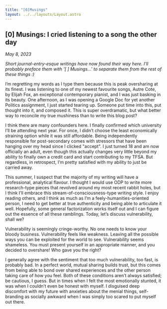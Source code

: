 ```yaml
---
title: "[0]Musings"
layout: ../../layouts/Layout.astro
---
```


<h2> [0] Musings: I cried listening to a song the other day </h2>
<p><i>May 8, 2023</i></p>

<em>Short journal-entry-esque writings have now found their way here. I'll probably preface them with '[ ] Musings...' to separate them from the rest of these things :)</em>

I’m regretting my words as I type them because this is peak oversharing at its finest. I was listening to one of my newest favourite songs, Autre Cote, by Elijah Fox, an exceptional contemporary pianist, and I was just basking in its beauty. One afternoon, as I was opening a Google Doc for yet another Politics assignment, I just started tearing up. Someone put time into this, put thought into it, and composed it. This is super overdramatic, but what better way to reconcile my true mushiness than to write this blog post?

I think there are many confounders here. I finally confirmed which university I’ll be attending next year. For once, I didn’t choose the least economically straining option while it was still affordable. Being independently responsible for post-secondary comes with stressors that have been hanging over my head since I clicked "accept". I just turned 18 and am now officially an adult, even though this actually changes very little beyond my ability to finally own a credit card and start contributing to my TFSA. But regardless, in retrospect, I’m pretty satisfied with my ability to just be carried away.

This summer, I suspect that the majority of my writing will have a professional, analytical flavour. I thought I would use ODP to write more research-type pieces that revolved around my most recent rabbit holes, but I think I’ll embrace this stream-of-consciousness-type writing style. I enjoy reading others, and I think as much as I’m a feely-humanities-oriented person, I need to get better at true authenticity and being able to articulate it well. Hopefully, some general factorization works itself out and I can figure out the essence of all these ramblings. Today, let’s discuss vulnerability, shall we?

Vulnerability is seemingly cringe-worthy. No one needs to know your bloody business. Vulnerability feels like weakness. Leaving all the possible ways you can be exploited for the world to see. Vulnerability seems shameless. You must present yourself in an appropriate manner, and you decided to overshare! Who gave you the right?

I generally agree with the sentiment that too much vulnerability, too fast, is probably bad. In a perfect world, mutual sharing builds trust, but this comes from being able to bond over shared experiences and the other person taking care of how you feel. Both of these conditions aren’t always satisfied; be cautious, I guess. But in times when I felt the most emotionally stunted, it was when I couldn’t even be honest with myself. I disguised deep discomfort with my future with anxieties about the menial things, self-branding as socially awkward when I was simply too scared to put myself out there.
